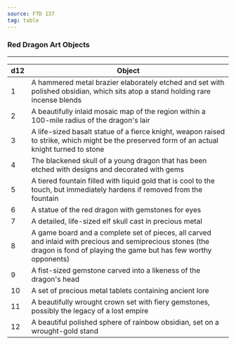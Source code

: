 ```yaml
---
source: FTD 137
tag: table
---
```


### Red Dragon Art Objects
---
|d12|Object|
|----|------------|
|1|A hammered metal brazier elaborately etched and set with polished obsidian, which sits atop a stand holding rare incense blends|
|2|A beautifully inlaid mosaic map of the region within a 100-mile radius of the dragon's lair|
|3|A life-sized basalt statue of a fierce knight, weapon raised to strike, which might be the preserved form of an actual knight turned to stone|
|4|The blackened skull of a young dragon that has been etched with designs and decorated with gems|
|5|A tiered fountain filled with liquid gold that is cool to the touch, but immediately hardens if removed from the fountain|
|6|A statue of the red dragon with gemstones for eyes|
|7|A detailed, life-sized elf skull cast in precious metal|
|8|A game board and a complete set of pieces, all carved and inlaid with precious and semiprecious stones (the dragon is fond of playing the game but has few worthy opponents)|
|9|A fist-sized gemstone carved into a likeness of the dragon's head|
|10|A set of precious metal tablets containing ancient lore|
|11|A beautifully wrought crown set with fiery gemstones, possibly the legacy of a lost empire|
|12|A beautiful polished sphere of rainbow obsidian, set on a wrought-gold stand|

